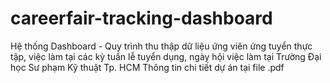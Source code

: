 # careerfair-tracking-dashboard
Hệ thống Dashboard - Quy trình thu thập dữ liệu ứng viên ứng tuyển thực tập, việc làm tại các kỳ tuần lễ tuyển dụng, ngày hội việc làm tại Trường Đại học Sư phạm Kỹ thuật Tp. HCM
Thông tin chi tiết dự án tại file .pdf
